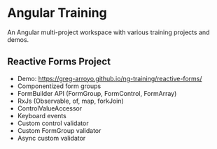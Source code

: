 # Angular Training

An Angular multi-project workspace with various training projects and demos.

## Reactive Forms Project

- Demo: <a href="https://greg-arroyo.github.io/ng-training/reactive-forms/">https://greg-arroyo.github.io/ng-training/reactive-forms/</a>
- Componentized form groups
- FormBuilder API (FormGroup, FormControl, FormArray)
- RxJs (Observable, of, map, forkJoin)
- ControlValueAccessor
- Keyboard events
- Custom control validator
- Custom FormGroup validator
- Async custom validator